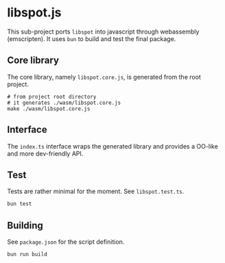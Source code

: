 # libspot.js

This sub-project ports `libspot` into javascript through webassembly (emscripten).
It uses `bun` to build and test the final package.

## Core library

The core library, namely `libspot.core.js`, is generated from the root project.

```
# from project root directory
# it generates ./wasm/libspot.core.js
make ./wasm/libspot.core.js
```

## Interface

The `index.ts` interface wraps the generated library and provides a OO-like and more dev-friendly API.

## Test

Tests are rather minimal for the moment. See `libspot.test.ts`.

```bash
bun test
```

## Building

See `package.json` for the script definition.

```bash
bun run build
```
